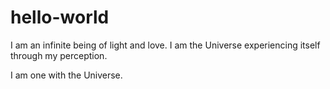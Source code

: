 # hello-world

I am an infinite being of light and love. I am the Universe experiencing itself through my perception.

I am one with the Universe.

